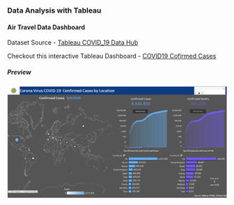 ### Data Analysis with Tableau
#### Air Travel Data Dashboard

Dataset Source - [Tableau COVID_19 Data Hub](https://www.tableau.com/covid-19-coronavirus-data-resources)

Checkout this interactive Tableau Dashboard - [COVID19 Cofirmed Cases](https://public.tableau.com/profile/gangadharbhuvan#!/vizhome/COVID-19_Cases_16153621590740/Dashboard1)

##### Preview
![Dashboard](https://github.com/Gangadharbhuvan/Machine_Learning-Projects/blob/master/Data%20Analysis/Data%20Analysis%20with%20Tableau/COVID-19_Cases%20-%20Dashboard/Tableau%20-%20Covid19%20Dashboard.png)

